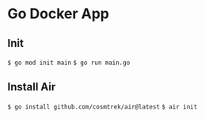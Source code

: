 # Go Docker App

## Init 

`$ go mod init main`
`$ go run main.go`

## Install Air

`$ go install github.com/cosmtrek/air@latest`
`$ air init`

